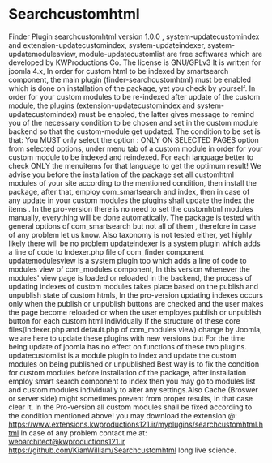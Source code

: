 # Searchcustomhtml
Finder Plugin searchcustomhtml version 1.0.0 , system-updatecustomindex and extension-updatecustomindex, 
system-updateindexer, system-updatemodulesview, module-updatecustomlist
are free softwares which are developed by KWProductions Co.
The license is GNU/GPLv3
It is written for joomla 4.x, 
In order for custom html to be indexed by smartsearch component, the main plugin (finder-searchcustomhtml) must be enabled
which is done on installation of the package, yet you check by yourself.
In order for your custom modules to be re-indexed after update of the custom module, the plugins 
(extension-updatecustomindex and system-updatecustomindex) must be enabled, the latter gives message to remind you of the necessary condition
to be chosen and set in the custom module backend so that the custom-module get updated. The condition to be set is that:
You MUST only select the option : ONLY ON SELECTED PAGES option from selected options, under menu tab of a custom module 
in order for your custom module to be indexed and reindexed. For each language better to check ONLY the menuitems
for that language to get the optimum result! We advise you before the installation of the package set all customhtml modules
of your site according to the mentioned condition, then install the package, after that, employ com_smartsearch and index,
then in case of any update in your custom modules the plugins shall update the index the items .
In the pro-version there is no need to set the customhtml modules manually, everything will be done automatically.
The package is tested with general options of com_smartsearch but not all of them , therefore in case of any problem let us know.
Also taxonomy is not tested either, yet highly likely there will be no problem
updateindexer is a system plugin which adds a line of code to Indexer.php file of com_finder component
updatemodulesview is a system plugin too which adds a line of code to modules view of com_modules component,
In this version whenever the modules' view page is loaded or reloaded in the backend, the process of updating indexes of custom modules
 takes place based on the publish and unpublish state of custom htmls,
In the pro-version updating indexes occurs only when the publish or unpublish buttons are checked and the user makes the page 
become reloaded or when the user employes publish or unpublish button for each custom html individually
If the structure of these core files(Indexer.php and default.php of com_modules view) change by Joomla,
we are here to update these plugins with new versions but
For the time being update of joomla has no effect on functions of these two plugins.
updatecustomlist is a module plugin to index and update the custom modules on being published or unpublished 
Best way is to fix the condition for custom modules before installation of the package, after
installation employ smart search component to index then you may go to modules list and custom modules individually to alter
any settings.Also Cache (Broswer or server side) might sometimes prevent from proper results, in that case clear it.
In the Pro-version all custom modules shall be fixed according to the condition mentioned above!
you may download the extension @:
https://www.extensions.kwproductions121.ir/myplugins/searchcustomhtml.html
In case of any problem contact me at:
webarchitect@kwproductions121.ir
https://github.com/KianWilliam/Searchcustomhtml
long live science.
